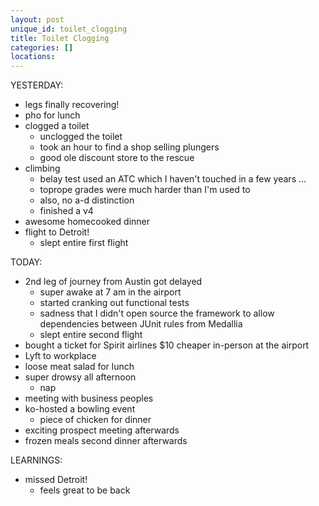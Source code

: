 ```yaml
---
layout: post
unique_id: toilet_clogging
title: Toilet Clogging
categories: []
locations: 
---
```


YESTERDAY:
* legs finally recovering!
* pho for lunch
* clogged a toilet
  * unclogged the toilet
  * took an hour to find a shop selling plungers
  * good ole discount store to the rescue
* climbing
  * belay test used an ATC which I haven't touched in a few years ...
  * toprope grades were much harder than I'm used to
  * also, no a-d distinction
  * finished a v4
* awesome homecooked dinner
* flight to Detroit!
  * slept entire first flight

TODAY:
* 2nd leg of journey from Austin got delayed
  * super awake at 7 am in the airport
  * started cranking out functional tests
  * sadness that I didn't open source the framework to allow dependencies between JUnit rules from Medallia
  * slept entire second flight
* bought a ticket for Spirit airlines $10 cheaper in-person at the airport
* Lyft to workplace
* loose meat salad for lunch
* super drowsy all afternoon
  * nap
* meeting with business peoples
* ko-hosted a bowling event
  * piece of chicken for dinner
* exciting prospect meeting afterwards
* frozen meals second dinner afterwards

LEARNINGS:
* missed Detroit!
  * feels great to be back
